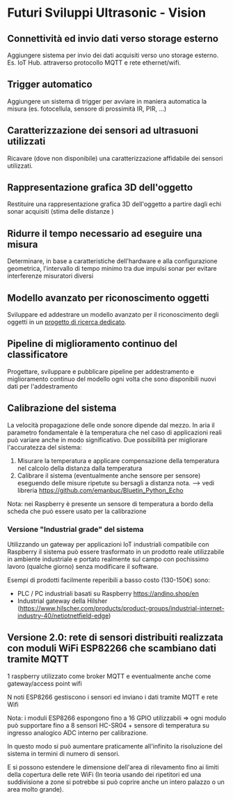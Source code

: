 # Futuri Sviluppi Ultrasonic - Vision

## Connettività ed invio dati verso storage esterno

Aggiungere sistema per invio dei dati acquisiti verso uno storage esterno. Es. IoT Hub. attraverso protocollo MQTT e rete ethernet/wifi.

## Trigger automatico

Aggiungere un sistema di trigger per avviare in maniera automatica la misura (es. fotocellula, sensore di prossimità IR, PIR, ...)

## Caratterizzazione dei sensori ad ultrasuoni utilizzati

Ricavare (dove non disponibile) una caratterizzazione affidabile dei sensori utilizzati.

## Rappresentazione grafica 3D dell'oggetto

Restituire una rappresentazione grafica 3D dell'oggetto a partire dagli echi sonar acquisiti (stima delle distanze )

## Ridurre il tempo necessario ad eseguire una misura

Determinare, in base a caratteristiche dell'hardware e alla configurazione geometrica, l'intervallo di tempo minimo tra due impulsi sonar per evitare interferenze misuratori diversi

## Modello avanzato per riconoscimento oggetti

Sviluppare ed addestrare un modello avanzato per il riconoscimento degli oggetti in un [progetto di ricerca dedicato](https://github.com/emanbuc/ultrasonic-object-recognition).

## Pipeline di miglioramento continuo del classificatore

Progettare, sviluppare e pubblicare pipeline per addestramento e miglioramento continuo del modello ogni volta che sono disponibili nuovi dati per l'addestramento

## Calibrazione del sistema

La velocità propagazione delle onde sonore dipende dal mezzo. In aria il parametro fondamentale è la  temperatura che nel caso di applicazioni reali può variare anche in modo significativo. Due possibilità per migliorare l'accuratezza del  sistema:

1. Misurare la temperatura e applicare compensazione della temperatura nel calcolo della distanza dalla temperatura
2. Calibrare il sistema (eventualmente anche sensore per sensore) eseguendo delle  misure ripetute su bersagli a distanza nota. --> vedi libreria <https://github.com/emanbuc/Bluetin_Python_Echo>

Nota: nei Raspberry è presente un sensore di temperatura a bordo della scheda che può essere usato per la calibrazione

### Versione "Industrial grade" del sistema

Utilizzando un gateway per applicazioni IoT industriali compatibile con Raspberry il sistema può essere trasformato in un prodotto reale utilizzabile in ambiente industriale e portato realmente sul campo con pochissimo  lavoro (qualche giorno) senza modificare il software.

Esempi di prodotti facilmente reperibili a basso costo (130-150€) sono:

- PLC / PC industriali basati su Raspberry <https://andino.shop/en>
- Industrial gateway della Hilsher (<https://www.hilscher.com/products/product-groups/industrial-internet-industry-40/netiotnetfield-edge>)

## Versione 2.0: rete di sensori distribuiti realizzata con moduli WiFi ESP82266 che scambiano dati tramite MQTT

1 raspberry utilizzato come broker MQTT e eventualmente anche come gateway/access point wifi

N noti ESP8266 gestiscono i sensori ed inviano i dati tramite MQTT e rete Wifi

Nota: i moduli ESP8266 espongono fino a 16 GPIO utilizzabili => ogni  modulo può supportare fino a 8 sensori HC-SR04 + sensore di temperatura  su ingresso analogico ADC interno per calibrazione.

In questo modo si può aumentare praticamente all'infinito la risoluzione del sistema in termini di numero di sensori.

 E si possono estendere le dimensione dell'area di rilevamento fino ai  limiti della copertura delle rete WiFi (In teoria usando dei ripetitori  ed una suddivisione a zone si potrebbe si può coprire anche un intero  palazzo o un area molto grande).
